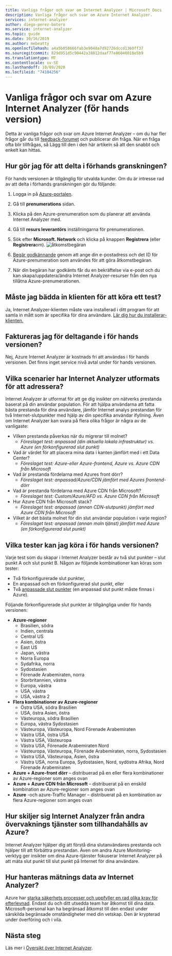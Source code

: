 ```yaml
---
title: Vanliga frågor och svar om Internet Analyzer | Microsoft Docs
description: Vanliga frågor och svar om Azure Internet Analyzer.
services: internet-analyzer
author: diego-perez-botero
ms.service: internet-analyzer
ms.topic: guide
ms.date: 10/16/2019
ms.author: mebeatty
ms.openlocfilehash: a4a5b058666fab3e9048a7d92726dccd1360ff37
ms.sourcegitcommit: 829d951d5c90442a38012daaf77e86046018e5b9
ms.translationtype: MT
ms.contentlocale: sv-SE
ms.lasthandoff: 10/09/2020
ms.locfileid: "74184256"
---
```

# <a name="azure-internet-analyzer-faq-preview"></a>Vanliga frågor och svar om Azure Internet Analyzer (för hands version)

Detta är vanliga frågor och svar om Azure Internet Analyzer – om du har fler frågor går du till [feedback-forumet](https://aka.ms/internetAnalyzerFeedbackForum) och publicerar din fråga. När en fråga ofta blir tillfrågas, så Lägg till den i den här artikeln så att den snabbt och enkelt kan hittas.

## <a name="how-do-i-participate-in-the-preview"></a>Hur gör jag för att delta i förhands granskningen?

För hands versionen är tillgänglig för utvalda kunder. Om du är intresse rad av att delta i förhands granskningen gör du följande:

1. Logga in på [Azure-portalen](https://ms.portal.azure.com).
2. Gå till **prenumerations** sidan.
3. Klicka på den Azure-prenumeration som du planerar att använda Internet Analyzer med.
4. Gå till **resurs leverantörs** inställningarna för prenumerationen.
5. Sök efter **Microsoft. Network** och klicka på knappen **Registrera** (eller **Registrera**om).
![åtkomstbegäran](./media/ia-faq/request-preview-access.png)

6. [Begär godkännande](https://aka.ms/internetAnalyzerContact) genom att ange din e-postadress och det ID för Azure-prenumeration som användes för att göra åtkomstbegäran.
7. När din begäran har godkänts får du en bekräftelse via e-post och du kan skapa/uppdatera/ändra Internet Analyzer-resurser från den nya tillåtna Azure-prenumerationen.

## <a name="do-i-need-to-embed-the-client-to-run-a-test"></a>Måste jag bädda in klienten för att köra ett test?

Ja, Internet Analyzer-klienten måste vara installerad i ditt program för att samla in mått som är specifika för dina användare. [Lär dig hur du installerar-klienten.](internet-analyzer-embed-client.md) 

## <a name="do-i-get-billed-for-participating-in-the-preview"></a>Faktureras jag för deltagande i för hands versionen?
Nej, Azure Internet Analyzer är kostnads fri att användas i för hands versionen. Det finns inget service nivå avtal under för hands versionen.

## <a name="what-scenarios-is-internet-analyzer-designed-to-address"></a>Vilka scenarier har Internet Analyzer utformats för att adressera?

Internet Analyzer är utformat för att ge dig insikter om nätverks prestanda baserat på din användar population. För att hjälpa användarna att fatta bästa prestanda för dina användare, jämför Internet analys prestandan för två Internet-slutpunkter med hjälp av din specifika användar ifyllning. Även om Internet Analyzer kan svara på flera olika frågor är några av de vanligaste:

* Vilken prestanda påverkas när du migrerar till molnet? 
    * *Föreslaget test: anpassad (din aktuella lokala infrastruktur) vs. Azure (en förkonfigurerad slut punkt)*
* Vad är värdet för att placera mina data i kanten jämfört med i ett Data Center? 
    *  *Föreslaget test: Azure-eller Azure-frontend, Azure vs. Azure CDN från Microsoft*
* Vad är prestanda fördelarna med Azures front dörr?
    *  *Föreslaget test: anpassad/Azure/CDN jämfört med Azures frontend-dörr*
* Vad är prestanda fördelarna med Azure CDN från Microsoft? 
    *  *Föreslaget test: Custom/Azure/AFD vs. Azure CDN från Microsoft*
* Hur Azure CDN från Microsoft stack? 
    *  *Föreslaget test: anpassad (annan CDN-slutpunkt) jämfört med Azure CDN från Microsoft*
* Vilket är det bästa molnet för din slut användar population i varje region? 
    *  *Föreslaget test: anpassad (annan moln tjänst) jämfört med Azure (en förkonfigurerad slut punkt)*

## <a name="which-tests-can-i-run-in-preview"></a>Vilka tester kan jag köra i för hands versionen?

Varje test som du skapar i Internet Analyzer består av två slut punkter – slut punkt A och slut punkt B. Någon av följande kombinationer kan köras som tester:  
* Två förkonfigurerade slut punkter,
* En anpassad och en förkonfigurerad slut punkt, eller
* Två [anpassade slut punkter](internet-analyzer-custom-endpoint.md) (en anpassad slut punkt måste finnas i Azure).

Följande förkonfigurerade slut punkter är tillgängliga under för hands versionen:
* **Azure-regioner**
    * Brasilien, södra
    * Indien, centrala
    * Central US
    * Asien, östra
    * East US
    * Japan, västra
    * Norra Europa
    * Sydafrika, norra
    * Sydostasien
    * Förenade Arabemiraten, norra
    * Storbritannien, västra  
    * Europa, västra
    * USA, västra
    * USA, västra 2
* **Flera kombinationer av Azure-regioner**
    * Östra USA, södra Brasilien
    * USA, östra Asien, östra
    * Västeuropa, södra Brasilien
    * Europa, västra Sydostasien
    * Västeuropa, Västeuropa, Nord Förenade Arabemiraten
    * Västra USA, östra USA
    * Västra USA, Västeuropa
    * Västra USA, Förenade Arabemiraten Nord
    * Västeuropa, Västeuropa, Förenade Arabemiraten, norra, Sydostasien
    * Västra USA, Västeuropa, Asien, östra
    * Västra USA, norra Europa, Sydostasien, Nord, sydöstra Afrika, Nord Förenade Arabemiraten 
* **Azure + Azure-front dörr** – distribuerad på en eller flera kombinationer av Azure-regioner som anges ovan
* **Azure + Azure CDN från Microsoft** – distribuerat på en enskild kombination av Azure-regioner som anges ovan
* **Azure** -och azure-Traffic Manager – distribuerat på en kombination av flera Azure-regioner som anges ovan

## <a name="how-is-internet-analyzer-different-from-other-monitoring-services-provided-by-azure"></a>Hur skiljer sig Internet Analyzer från andra övervaknings tjänster som tillhandahålls av Azure?

Internet Analyzer hjälper dig att förstå dina slutanvändares prestanda och hjälper till att förbättra prestandan. Även om andra Azure Monitoring-verktyg ger insikter om dina Azure-tjänster fokuserar Internet Analyzer på att mäta slut punkt till slut punkt på Internet för dina användare.

## <a name="how-is-measurement-data-handled-by-internet-analyzer"></a>Hur hanteras mätnings data av Internet Analyzer?

Azure har [starka säkerhets processer och uppfyller en rad olika krav för efterlevnad](https://azure.microsoft.com/support/trust-center/). Endast du och ditt utsedda team har åtkomst till dina data. Microsoft-personal kan ha begränsad åtkomst till den endast under särskilda begränsade omständigheter med din vetskap. Den är krypterad under överföring och i vila.

## <a name="next-steps"></a>Nästa steg

Läs mer i [Översikt över Internet Analyzer](internet-analyzer-overview.md).
